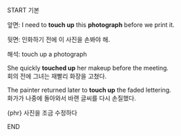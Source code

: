 START
기본

앞면:
I need to **touch up** this **photograph** before we print it.

뒷면:
인화하기 전에 이 사진을 손봐야 해.

해석:
touch up a photograph

She quickly **touched up** her makeup before the meeting.  
회의 전에 그녀는 재빨리 화장을 고쳤다.

The painter returned later to **touch up** the faded lettering.  
화가가 나중에 돌아와서 바랜 글씨를 다시 손질했다.

{phr} 사진을 조금 수정하다
<!--ID: 1746586791373-->
END